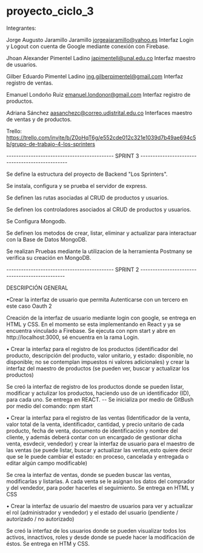 # proyecto_ciclo_3
Integrantes:

Jorge Augusto Jaramillo Jaramillo jorgeajaramillo@yahoo.es 
Interfaz Login y Logout con cuenta de Google mediante conexión 
con Firebase.

Jhoan Alexander Pimentel Ladino japimentell@unal.edu.co 
Interfaz maestro de usuarios.

Gilber Eduardo Pimentel Ladino ing.gilberpimentel@gmail.com 
Interfaz registro de ventas.

Emanuel Londoño Ruiz emanuel.londonor@gmail.com 
Interfaz registro de productos.

Adriana Sánchez  aasanchezc@correo.udistrital.edu.co
Interfaces maestro de ventas y de productos.


Trello: https://trello.com/invite/b/Z0oHqT6g/e552cde012c321e1039d7b49ae694c5b/grupo-de-trabajo-4-los-sprinters

-------------------------------------------- SPRINT 3 ------------------------------------------------

Se define la estructura del proyecto de Backend "Los Sprinters".

Se instala, configura y se prueba el servidor de express.

Se definen las rutas asociadas al CRUD de productos y usuarios.

Se definen los controladores asociados al CRUD de productos y usuarios.

Se Configura Mongodb.

Se definen los metodos de crear, listar, eliminar y actualizar para interactuar con la Base de Datos MongoDB.

Se realizan Pruebas mediante la utilizacion de la herramienta Postmany se verifica su creación en MongoDB.


--------------------------------------------   SPRINT    2      -----------------------------------------------

DESCRIPCIÓN GENERAL

•Crear la interfaz de usuario que permita Autenticarse con un tercero en este caso Oauth 2  

Creación de la interfaz de usuario mediante login con google, se entrega en HTML y CSS. En el momento se esta 
implementando en React y ya se encuentra vinculado a Firebase. Se ejecuta con npm start y abre en http://localhost:3000, 
sé encuentra en la rama Login. 


• Crear la interfaz para el registro de los productos (identificador del producto, descripción del producto, 
valor unitario, y estado: disponible, no disponible; no se contemplan impuestos ni valores adicionales) y crear 
la interfaz del maestro de productos (se pueden ver, buscar y actualizar los productos)

Se creó la interfaz de registro de los productos donde se pueden listar, modificar y actulizar los productos, haciendo uso
de un identificador (ID), para cada uno. Se entrega en REACT.
-- Se inicializa por medio de GitBush por medio del comando: npm start


• Crear la interfaz para el registro de las ventas (Identificador de la venta, valor total
de la venta, identificador, cantidad, y precio unitario de cada producto, fecha de venta, documento de identificación 
y nombre del cliente, y además deberá contar con un encargado de gestionar dicha venta, esvdecir, vendedor) y crear
la interfaz de usuario para el maestro de las ventas (se puede listar, buscar y actualizar las ventas,esto quiere 
decir que se le puede cambiar el estado: en proceso, cancelada y entregada o editar algún campo modificable)

Se crea la interfaz de ventas, donde se pueden buscar las ventas, modificarlas y listarlas. A cada venta se le asignan los
datos del comprador y del vendedor, para poder hacerles el seguimiento. Se entrega en HTML y CSS


• Crear la interfaz de usuario del maestro de usuarios para ver y actualizar el rol (administrador y vendedor) y el estado del
usuario (pendiente / autorizado / no autorizado)

Se creó la interfaz de los usuarios donde se pueden visualizar todos los activos, innactivos, roles y desde donde se puede 
hacer la modificación de éstos. Se entrega en HTM y CSS.
